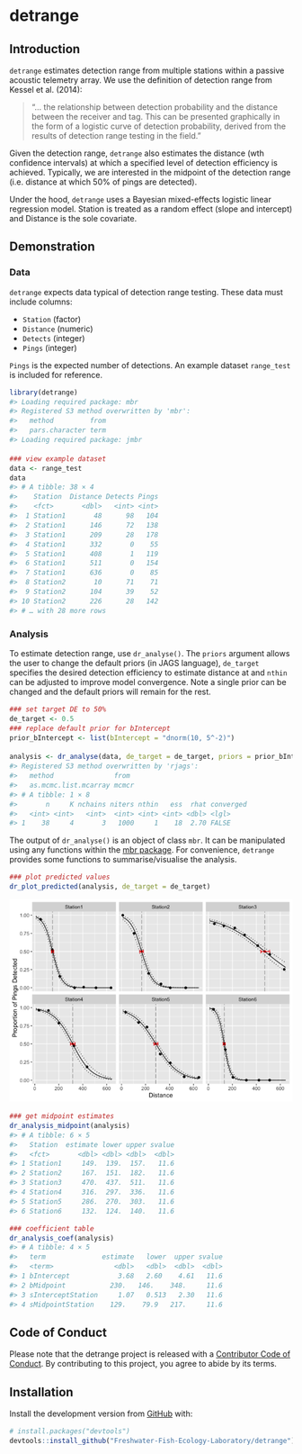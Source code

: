 
<!-- README.md is generated from README.Rmd. Please edit that file -->

# detrange

<!-- badges: start -->
<!-- badges: end -->

## Introduction

`detrange` estimates detection range from multiple stations within a
passive acoustic telemetry array. We use the definition of detection
range from Kessel et al. (2014):

> “… the relationship between detection probability and the distance
> between the receiver and tag. This can be presented graphically in the
> form of a logistic curve of detection probability, derived from the
> results of detection range testing in the field.”

Given the detection range, `detrange` also estimates the distance (wth
confidence intervals) at which a specified level of detection efficiency
is achieved. Typically, we are interested in the midpoint of the
detection range (i.e. distance at which 50% of pings are detected).

Under the hood, `detrange` uses a Bayesian mixed-effects logistic linear
regression model. Station is treated as a random effect (slope and
intercept) and Distance is the sole covariate.

## Demonstration

### Data

`detrange` expects data typical of detection range testing. These data
must include columns:

-   `Station` (factor)  
-   `Distance` (numeric)  
-   `Detects` (integer)  
-   `Pings` (integer)

`Pings` is the expected number of detections. An example dataset
`range_test` is included for reference.

``` r
library(detrange)
#> Loading required package: mbr
#> Registered S3 method overwritten by 'mbr':
#>   method         from
#>   pars.character term
#> Loading required package: jmbr

### view example dataset
data <- range_test
data
#> # A tibble: 38 × 4
#>    Station  Distance Detects Pings
#>    <fct>       <dbl>   <int> <int>
#>  1 Station1       48      98   104
#>  2 Station1      146      72   138
#>  3 Station1      209      28   178
#>  4 Station1      332       0    55
#>  5 Station1      408       1   119
#>  6 Station1      511       0   154
#>  7 Station1      636       0    85
#>  8 Station2       10      71    71
#>  9 Station2      104      39    52
#> 10 Station2      226      28   142
#> # … with 28 more rows
```

### Analysis

To estimate detection range, use `dr_analyse()`. The `priors` argument
allows the user to change the default priors (in JAGS language),
`de_target` specifies the desired detection efficiency to estimate
distance at and `nthin` can be adjusted to improve model convergence.
Note a single prior can be changed and the default priors will remain
for the rest.

``` r
### set target DE to 50%
de_target <- 0.5
### replace default prior for bIntercept
prior_bIntercept <- list(bIntercept = "dnorm(10, 5^-2)") 

analysis <- dr_analyse(data, de_target = de_target, priors = prior_bIntercept, nthin = 1L)
#> Registered S3 method overwritten by 'rjags':
#>   method               from 
#>   as.mcmc.list.mcarray mcmcr
#> # A tibble: 1 × 8
#>       n     K nchains niters nthin   ess  rhat converged
#>   <int> <int>   <int>  <int> <int> <int> <dbl> <lgl>    
#> 1    38     4       3   1000     1    18  2.70 FALSE
```

The output of `dr_analyse()` is an object of class `mbr`. It can be
manipulated using any functions within the [mbr
package](https://github.com/poissonconsulting/mbr). For convenience,
`detrange` provides some functions to summarise/visualise the analysis.

``` r
### plot predicted values
dr_plot_predicted(analysis, de_target = de_target)
```

![](man/figures/README-unnamed-chunk-3-1.png)<!-- -->

``` r
### get midpoint estimates
dr_analysis_midpoint(analysis)
#> # A tibble: 6 × 5
#>   Station  estimate lower upper svalue
#>   <fct>       <dbl> <dbl> <dbl>  <dbl>
#> 1 Station1     149.  139.  157.   11.6
#> 2 Station2     167.  151.  182.   11.6
#> 3 Station3     470.  437.  511.   11.6
#> 4 Station4     316.  297.  336.   11.6
#> 5 Station5     286.  270.  303.   11.6
#> 6 Station6     132.  124.  140.   11.6
```

``` r
### coefficient table
dr_analysis_coef(analysis)
#> # A tibble: 4 × 5
#>   term              estimate   lower  upper svalue
#>   <term>               <dbl>   <dbl>  <dbl>  <dbl>
#> 1 bIntercept            3.68   2.60    4.61   11.6
#> 2 bMidpoint           230.   146.    348.     11.6
#> 3 sInterceptStation     1.07   0.513   2.30   11.6
#> 4 sMidpointStation    129.    79.9   217.     11.6
```

## Code of Conduct

Please note that the detrange project is released with a [Contributor
Code of
Conduct](https://contributor-covenant.org/version/2/0/CODE_OF_CONDUCT.html).
By contributing to this project, you agree to abide by its terms.

## Installation

Install the development version from [GitHub](https://github.com/) with:

``` r
# install.packages("devtools")
devtools::install_github("Freshwater-Fish-Ecology-Laboratory/detrange")
```
